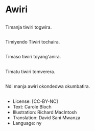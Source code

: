 # Awiri

##
Timanja tiwiri togwira.

##
Timiyendo Tiwiri tochaira.

##
Timaso tiwiri toyang'anira.

##
Timatu tiwiri tomverera.

##
Ndi manja awiri okondedwa okumbatira.

##
* License: [CC-BY-NC]
* Text: Carole Bloch
* Illustration: Richard MacIntosh
* Translation: David Sani Mwanza
* Language: ny
